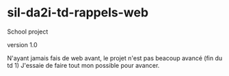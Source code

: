 # sil-da2i-td-rappels-web
School project

version 1.0

N'ayant jamais fais de web avant, le projet n'est pas beacoup avancé (fin du td 1)
J'essaie de faire tout mon possible pour avancer.
